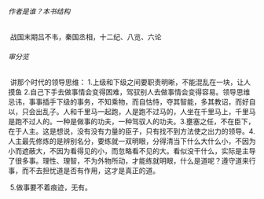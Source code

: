 ######  作者是谁？本书结构

​		战国末期吕不韦，秦国丞相，十二纪、八览、六论

###### 审分览

​		讲那个时代的领导思维：
​				1.上级和下级之间要职责明晰，不能混乱在一块，让人摸鱼
​				2.自己下手去做事情会变得困难，驾驭别人去做事情会变得容易。领导思维忌讳，事事插手下级的事务，不知乘物，而自怙恃，夺其智能，多其教诏，而好自以，只会出乱子。人和千里马一起跑，人是跑不过马的，人坐在千里马上，千里马是跑不过人的。一种是做事的功夫，一种驾驭人的功夫。
​				3.壅塞之任，不在臣下，在于人主。这是想说，没有没有力量的臣子，只有找不到方法使之出力的领导。
​				4.人主最先修炼的是辨别名分，要练就一双明眼，分得清当下什么大什么小，不因为小而遮蔽大，不因为看得见的小，而忽略看不见的大。看似没干什么，实际是主导了很多事。理性、理智，不为外物所动，才能练就明眼，什么是道呢？遵守道来行事，而不去担忧道是否有作用，这才是真正的道。

​				5.做事要不着痕迹，无有。

